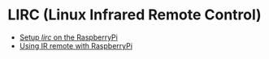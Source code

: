 # LIRC (Linux Infrared Remote Control)
* [Setup _lirc_ on the RaspberryPi](http://alexba.in/blog/2013/01/06/setting-up-lirc-on-the-raspberrypi/)
* [Using IR remote with RaspberryPi](https://learn.adafruit.com/using-an-ir-remote-with-a-raspberry-pi-media-center/overview)
